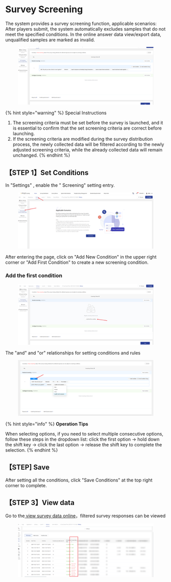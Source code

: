 # Survey Screening

The system provides a survey screening function, applicable scenarios: After players submit, the system automatically excludes samples that do not meet the specified conditions. In the online answer data view/export data, unqualified samples are marked as invalid.

<figure><img src="../../../../.gitbook/assets/image (8) (1) (1) (1).png" alt=""><figcaption></figcaption></figure>

{% hint style="warning" %}
Special Instructions

1. The screening criteria must be set before the survey is launched, and it is essential to confirm that the set screening criteria are correct before launching.
2. If the screening criteria are modified during the survey distribution process, the newly collected data will be filtered according to the newly adjusted screening criteria, while the already collected data will remain unchanged.
{% endhint %}

## 【STEP 1】Set Conditions

In "Settings" , enable the " Screening" setting entry.

<figure><img src="../../../../.gitbook/assets/image (7) (1) (1) (1).png" alt=""><figcaption></figcaption></figure>

After entering the page, click on "Add New Condition" in the upper right corner or "Add First Condition" to create a new screening condition.

### Add the first condition

<figure><img src="../../../../.gitbook/assets/image (12) (1) (1) (1).png" alt=""><figcaption></figcaption></figure>

The "and" and "or" relationships for setting conditions and rules

<figure><img src="../../../../.gitbook/assets/image (11) (1) (1) (1).png" alt=""><figcaption></figcaption></figure>

{% hint style="info" %}
**Operation Tips**

When selecting options, if you need to select multiple consecutive options, follow these steps in the dropdown list: click the first option -> hold down the shift key -> click the last option -> release the shift key to complete the selection.
{% endhint %}



## 【STEP] Save

After setting all the conditions, click "Save Conditions" at the top right corner to complete.

## 【STEP 3】View data

Go to the[ view  survey data online](../../tong-ji-fen-xi/da-ti-shu-ju-zai-xian-cha-kan.md)，filtered survey responses can be viewed

<figure><img src="../../../../.gitbook/assets/image (14) (1) (1) (1).png" alt=""><figcaption></figcaption></figure>
